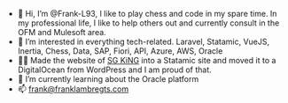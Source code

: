 - 👋 Hi, I’m @Frank-L93, I like to play chess and code in my spare time. In my professional life, I like to help others out and currently consult in the OFM and Mulesoft area.
- 👀 I’m interested in everything tech-related. Laravel, Statamic, VueJS, Inertia, Chess, Data, SAP, Fiori, API, Azure, AWS, Oracle
- 🧑‍🎨 Made the website of [SG KiNG](https://sgking.nl) into a Statamic site and moved it to a DigitalOcean from WordPress and I am proud of that.
- 🌱 I’m currently learning about the Oracle platform
- 📫 frank@franklambregts.com

